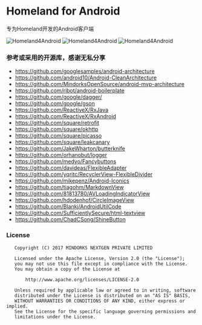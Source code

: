 # Homeland for Android

专为Homeland开发的Android客户端

<img src="https://github.com/Macrow/rails_kindeditor/raw/master/screenshots/Homeland4Android01.png" alt="Homeland4Android">

<img src="https://github.com/Macrow/rails_kindeditor/raw/master/screenshots/Homeland4Android02.png" alt="Homeland4Android">

<img src="https://github.com/Macrow/rails_kindeditor/raw/master/screenshots/Homeland4Android03.png" alt="Homeland4Android">


### 参考或采用的开源库，感谢无私分享

- https://github.com/googlesamples/android-architecture
- https://github.com/android10/Android-CleanArchitecture
- https://github.com/MindorksOpenSource/android-mvp-architecture
- https://github.com/ribot/android-boilerplate
- https://github.com/google/dagger/
- https://github.com/google/gson
- https://github.com/ReactiveX/RxJava
- https://github.com/ReactiveX/RxAndroid
- https://github.com/square/retrofit
- https://github.com/square/okhttp
- https://github.com/square/picasso
- https://github.com/square/leakcanary
- https://github.com/JakeWharton/butterknife
- https://github.com/orhanobut/logger
- https://github.com/medyo/Fancybuttons
- https://github.com/davideas/FlexibleAdapter
- https://github.com/yqritc/RecyclerView-FlexibleDivider
- https://github.com/mikepenz/Android-Iconics
- https://github.com/tiagohm/MarkdownView
- https://github.com/81813780/AVLoadingIndicatorView
- https://github.com/hdodenhof/CircleImageView
- https://github.com/Blankj/AndroidUtilCode
- https://github.com/SufficientlySecure/html-textview
- https://github.com/ChadCSong/ShineButton

### License
```
   Copyright (C) 2017 MINDORKS NEXTGEN PRIVATE LIMITED

   Licensed under the Apache License, Version 2.0 (the "License");
   you may not use this file except in compliance with the License.
   You may obtain a copy of the License at

       http://www.apache.org/licenses/LICENSE-2.0

   Unless required by applicable law or agreed to in writing, software
   distributed under the License is distributed on an "AS IS" BASIS,
   WITHOUT WARRANTIES OR CONDITIONS OF ANY KIND, either express or implied.
   See the License for the specific language governing permissions and
   limitations under the License.
```
